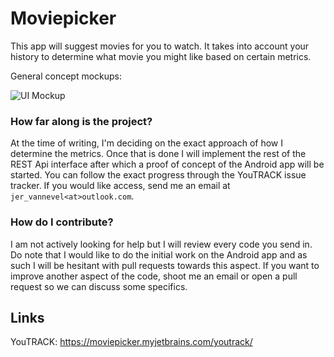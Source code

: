 Moviepicker
===========

This app will suggest movies for you to watch. It takes into account your history to determine what movie you might like based on certain metrics. 

General concept mockups:

![UI Mockup](http://i.imgur.com/QWsAFsX.png)

### How far along is the project?

At the time of writing, I'm deciding on the exact approach of how I determine the metrics. Once that is done I will implement the rest of the REST Api interface after which a proof of concept of the Android app will be started. You can follow the exact progress through the YouTRACK issue tracker. If you would like access, send me an email at `jer_vannevel<at>outlook.com`.

### How do I contribute?

I am not actively looking for help but I will review every code you send in. Do note that I would like to do the initial work on the Android app and as such I will be hesitant with pull requests towards this aspect. If you want to improve another aspect of the code, shoot me an email or open a pull request so we can discuss some specifics.

## Links

YouTRACK: https://moviepicker.myjetbrains.com/youtrack/
